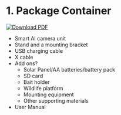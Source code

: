
# 1. Package Container

[![Download PDF](https://img.shields.io/badge/Download-PDF-blue)](1_package_container.pdf)

- Smart AI camera unit
- Stand and a mounting bracket
- USB charging cable
- X cable
- Add ons?
  - Solar Panel/AA batteries/battery pack  
  - SD card  
  - Bait holder  
  - Wildlife platform  
  - Mounting equipment  
  - Other supporting materials  
- User Manual
